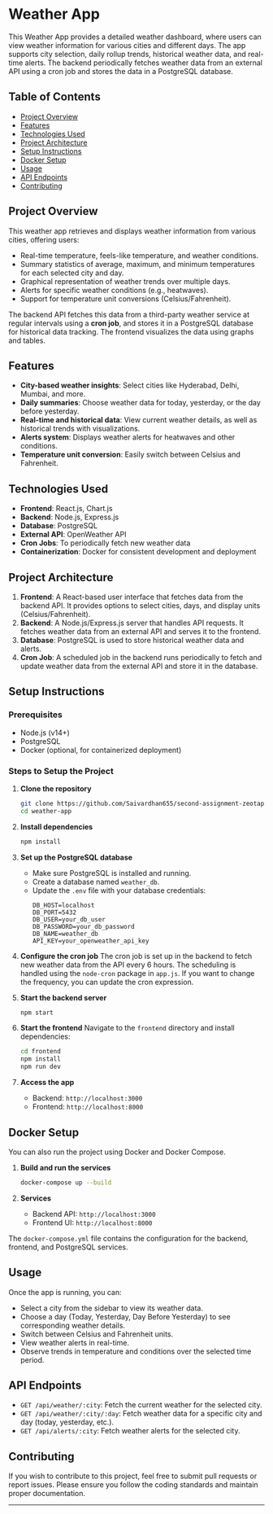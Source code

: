 # Weather App

This Weather App provides a detailed weather dashboard, where users can view weather information for various cities and different days. The app supports city selection, daily rollup trends, historical weather data, and real-time alerts. The backend periodically fetches weather data from an external API using a cron job and stores the data in a PostgreSQL database.

## Table of Contents
- [Project Overview](#project-overview)
- [Features](#features)
- [Technologies Used](#technologies-used)
- [Project Architecture](#project-architecture)
- [Setup Instructions](#setup-instructions)
- [Docker Setup](#docker-setup)
- [Usage](#usage)
- [API Endpoints](#api-endpoints)
- [Contributing](#contributing)

## Project Overview

This weather app retrieves and displays weather information from various cities, offering users:
- Real-time temperature, feels-like temperature, and weather conditions.
- Summary statistics of average, maximum, and minimum temperatures for each selected city and day.
- Graphical representation of weather trends over multiple days.
- Alerts for specific weather conditions (e.g., heatwaves).
- Support for temperature unit conversions (Celsius/Fahrenheit).

The backend API fetches this data from a third-party weather service at regular intervals using a **cron job**, and stores it in a PostgreSQL database for historical data tracking. The frontend visualizes the data using graphs and tables.

## Features

- **City-based weather insights**: Select cities like Hyderabad, Delhi, Mumbai, and more.
- **Daily summaries**: Choose weather data for today, yesterday, or the day before yesterday.
- **Real-time and historical data**: View current weather details, as well as historical trends with visualizations.
- **Alerts system**: Displays weather alerts for heatwaves and other conditions.
- **Temperature unit conversion**: Easily switch between Celsius and Fahrenheit.

## Technologies Used

- **Frontend**: React.js, Chart.js
- **Backend**: Node.js, Express.js
- **Database**: PostgreSQL
- **External API**: OpenWeather API
- **Cron Jobs**: To periodically fetch new weather data
- **Containerization**: Docker for consistent development and deployment

## Project Architecture

1. **Frontend**: A React-based user interface that fetches data from the backend API. It provides options to select cities, days, and display units (Celsius/Fahrenheit).
2. **Backend**: A Node.js/Express.js server that handles API requests. It fetches weather data from an external API and serves it to the frontend.
3. **Database**: PostgreSQL is used to store historical weather data and alerts.
4. **Cron Job**: A scheduled job in the backend runs periodically to fetch and update weather data from the external API and store it in the database.

## Setup Instructions

### Prerequisites
- Node.js (v14+)
- PostgreSQL
- Docker (optional, for containerized deployment)

### Steps to Setup the Project

1. **Clone the repository**
   ```bash
   git clone https://github.com/Saivardhan655/second-assignment-zeotap.git
   cd weather-app
   ```

2. **Install dependencies**
   ```bash
   npm install
   ```

3. **Set up the PostgreSQL database**
   - Make sure PostgreSQL is installed and running.
   - Create a database named `weather_db`.
   - Update the `.env` file with your database credentials:
     ```
     DB_HOST=localhost
     DB_PORT=5432
     DB_USER=your_db_user
     DB_PASSWORD=your_db_password
     DB_NAME=weather_db
     API_KEY=your_openweather_api_key
     ```

4. **Configure the cron job**
   The cron job is set up in the backend to fetch new weather data from the API every 6 hours. The scheduling is handled using the `node-cron` package in `app.js`. If you want to change the frequency, you can update the cron expression.

5. **Start the backend server**
   ```bash
   npm start
   ```

6. **Start the frontend**
   Navigate to the `frontend` directory and install dependencies:
   ```bash
   cd frontend
   npm install
   npm run dev
   ```

7. **Access the app**
   - Backend: `http://localhost:3000`
   - Frontend: `http://localhost:8000`

## Docker Setup

You can also run the project using Docker and Docker Compose.

1. **Build and run the services**
   ```bash
   docker-compose up --build
   ```

2. **Services**
   - Backend API: `http://localhost:3000`
   - Frontend UI: `http://localhost:8000`

The `docker-compose.yml` file contains the configuration for the backend, frontend, and PostgreSQL services.

## Usage

Once the app is running, you can:
- Select a city from the sidebar to view its weather data.
- Choose a day (Today, Yesterday, Day Before Yesterday) to see corresponding weather details.
- Switch between Celsius and Fahrenheit units.
- View weather alerts in real-time.
- Observe trends in temperature and conditions over the selected time period.

## API Endpoints

- `GET /api/weather/:city`: Fetch the current weather for the selected city.
- `GET /api/weather/:city/:day`: Fetch weather data for a specific city and day (today, yesterday, etc.).
- `GET /api/alerts/:city`: Fetch weather alerts for the selected city.

## Contributing

If you wish to contribute to this project, feel free to submit pull requests or report issues. Please ensure you follow the coding standards and maintain proper documentation.

---
